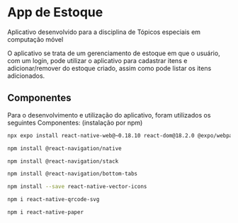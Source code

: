 
# App de Estoque

Aplicativo desenvolvido para a disciplina de Tópicos especiais em computação móvel

O aplicativo se trata de um gerenciamento de estoque em que o usuário, com um login, pode utilizar o aplicativo para cadastrar itens e adicionar/remover do estoque criado, assim como pode listar os itens adicionados.


## Componentes

Para o desenvolvimento e utilização do aplicativo, foram utilizados os seguintes Componentes: (instalação por npm)

```bash
npx expo install react-native-web@~0.18.10 react-dom@18.2.0 @expo/webpack-config@^18.0.1
```

```bash
npm install @react-navigation/native
```
```bash
npm install @react-navigation/stack
```

```bash
npm install @react-navigation/bottom-tabs
```

```bash
npm install --save react-native-vector-icons
```

```bash
npm i react-native-qrcode-svg
```

```bash
npm i react-native-paper
``` 
